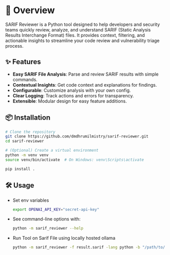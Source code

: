 # 🚀 Overview

SARIF Reviewer is a Python tool designed to help developers and security teams quickly review, analyze, and understand SARIF (Static Analysis Results Interchange Format) files. It provides context, filtering, and actionable insights to streamline your code review and vulnerability triage process.

## ✨ Features

* **Easy SARIF File Analysis**: Parse and review SARIF results with simple commands.
* **Contextual Insights**: Get code context and explanations for findings.
* **Configurable**: Customize analysis with your own config.
* **Clear Logging**: Track actions and errors for transparency.
* **Extensible**: Modular design for easy feature additions.

## 📦 Installation

```bash
# Clone the repository
git clone https://github.com/dmdhrumilmistry/sarif-reviewer.git
cd sarif-reviewer

# (Optional) Create a virtual environment
python -m venv venv
source venv/bin/activate  # On Windows: venv\Scripts\activate

pip install .
```

## 🛠️ Usage

* Set env variables

    ```bash
    export OPENAI_API_KEY="secret-api-key"
    ```

* See command-line options with:

    ```bash
    python -m sarif_reviewer --help
    ```

* Run Tool on Sarif File using locally hosted ollama

    ```bash
    python -m sarif_reviewer -f result.sarif -lang python -b "/path/to/source/files" -m "gpt-oss:20b" -u "http://localhost:11434/v1"
    ```
